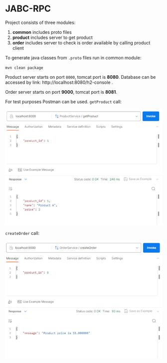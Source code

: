 # JABC-RPC

Project consists of three modules:
1. **common** includes proto files
2. **product** includes server to get product
3. **order** includes server to check is order available by calling product client

To generate java classes from `.proto` files run in common module:

`mvn clean package`

Product server starts on port `8000`, tomcat port is **8080**. Database can be accessed by link:
http://localhost:8080/h2-console . 

Order server starts on port **9000**, tomcat port is **8081**. 

For test purposes Postman can be used. `getProduct` call:

![img.png](product.png)

`createOrder` call:

![img_1.png](order.png)